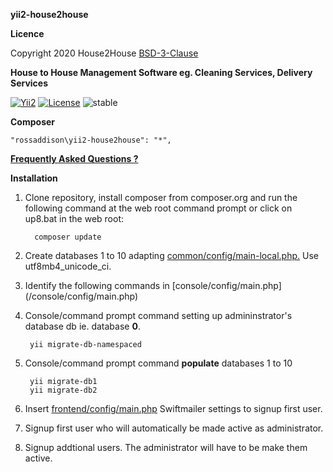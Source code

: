 **yii2-house2house**

**Licence**

Copyright 2020  House2House  [BSD-3-Clause](/licence.md)

**House to House Management Software eg. Cleaning Services, Delivery Services**

[![Yii2](https://img.shields.io/badge/Powered_by-Yii_Framework-green.svg?style=flat)](https://www.yiiframework.com/) [![License](https://img.shields.io/badge/License-BSD%203--Clause-blue.svg)](https://opensource.org/licenses/BSD-3-Clause) ![stable](https://img.shields.io/static/v1?label=stable&message=1.0.1&color=9cf)

**Composer**

    "rossaddison\yii2-house2house": "*", 

[**Frequently Asked Questions ?**](/md/faq/faqs.md)

**Installation**
1. Clone repository, install composer from composer.org and run the following command at the web root command prompt or click on up8.bat in the web root: 

         composer update

1. Create databases 1 to 10 adapting [common/config/main-local.php.](/common/config/main-local.php) Use utf8mb4_unicode_ci.
1. Identify the following commands in [console/config/main.php] (/console/config/main.php)
1. Console/command prompt command setting up admininstrator's database db ie. database **0**. 

        yii migrate-db-namespaced

1. Console/command prompt command **populate** databases 1 to 10 

        yii migrate-db1
        yii migrate-db2  

1. Insert [frontend/config/main.php](/frontend/config/main.php) Swiftmailer settings to signup first user.
1. Signup first user who will automatically be made active as administrator.
1. Signup addtional users. The administrator will have to be make them active.

                






 



